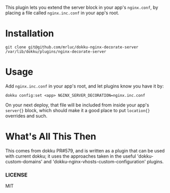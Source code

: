
This plugin lets you extend the server block in your app's
`nginx.conf`, by placing a file called `nginx.inc.conf` in
your app's root.

# Installation

    git clone git@github.com/mrluc/dokku-nginx-decorate-server /var/lib/dokku/plugins/nginx-decorate-server

# Usage

Add `nginx.inc.conf` in your app's root, and let plugins know
you have it by:

    dokku config:set <app> NGINX_SERVER_DECORATION=nginx.inc.conf

On your next deploy, that file will be included from inside 
your app's `server{}` block, which should make it a
good place to put `location{}` overrides and such.

# What's All This Then

This comes from dokku PR#579, and is written as a plugin that can
be used with current dokku; it uses the approaches taken in the 
useful 'dokku-custom-domains' and 
'dokku-nginx-vhosts-custom-configuration' plugins. 

### LICENSE

MIT
